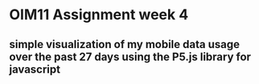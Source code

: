 # OIM11 Assignment week 4

## simple visualization of my mobile data usage over the past 27 days using the P5.js library for javascript